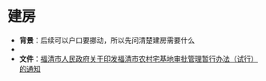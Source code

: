 
# 建房
- **背景**：后续可以户口要挪动，所以先问清楚建房需要什么
- 
- **文件**：[福清市人民政府关于印发福清市农村宅基地审批管理暂行办法（试行）的通知](files/福清市人民政府关于印发福清市农村宅基地审批管理暂行办法（试行）的通知_202207.pdf)